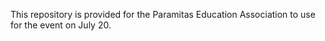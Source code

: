 This repository is provided for the Paramitas Education Association to use for the event on July 20.